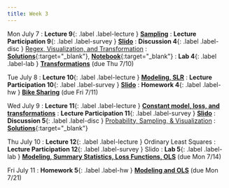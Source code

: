 ```yaml
---
title: Week 3
---
```


Mon July 7
: **Lecture 9**{: .label .label-lecture } [**Sampling**](lecture/lec09)
: **Lecture Participation 9**{: .label .label-survey } [**Slido**](https://app.sli.do/event/xtUwyjVM8Q4H1ARpM9WQ7d)
: **Discussion 4**{: .label .label-disc } [Regex, Visualization, and Transformation](https://drive.google.com/file/d/1lxd9WeJ6hu7uTeSdkSagDp1TzAy9OX9H/view?usp=sharing)
	: [**Solutions**](https://drive.google.com/file/d/1vYnjJEVN8wma_kPkOTKbMMREpstp2G0a/view?usp=sharing){:target="_blank"}, [**Notebook**](https://data100.datahub.berkeley.edu/hub/user-redirect/git-pull?repo=https%3A%2F%2Fgithub.com%2FDS-100%2Fsu25-student&branch=main&urlpath=lab%2Ftree%2Fsu25-student%2Fdisc%2Fdisc04%2Fdisc04_coding_exercises.ipynb){:target="_blank"} 
: **Lab 4**{: .label .label-lab } [**Transformations**](https://data100.datahub.berkeley.edu/hub/user-redirect/git-pull?repo=https%3A%2F%2Fgithub.com%2FDS-100%2Fsu25-student&branch=main&urlpath=lab%2Ftree%2Fsu25-student%2Flab%2Flab04%2Flab04.ipynb) (due Thu 7/10)

Tue July 8
: **Lecture 10**{: .label .label-lecture } [**Modeling, SLR**](lecture/lec10)
: **Lecture Participation 10**{: .label .label-survey } [**Slido**](https://app.sli.do/event/nCmJjiP9813fPk3T6bFueA)
: **Homework 4**{: .label .label-hw } [**Bike Sharing**](https://data100.datahub.berkeley.edu/hub/user-redirect/git-pull?repo=https%3A%2F%2Fgithub.com%2FDS-100%2Fsu25-student&branch=main&urlpath=lab%2Ftree%2Fsu25-student%2Fhw%2Fhw04%2Fhw04.ipynb) (due Fri 7/11)

Wed July 9
: **Lecture 11**{: .label .label-lecture } [**Constant model, loss, and transformations**](lecture/lec11)
: **Lecture Participation 11**{: .label .label-survey } [**Slido**](https://app.sli.do/event/dERJGoqvznQBLA7oQVvwYc)
: **Discussion 5**{: .label .label-disc } [Probability, Sampling, & Visualization](https://drive.google.com/file/d/1a5nMcbcg9_1C1_g6x2pGt9NUhwKrVsK5/view?usp=sharing)
	: [**Solutions**](https://drive.google.com/file/d/1JqBVj6ycR0b50EmmAZR96Cc4UH3zNHF4/view?usp=sharing){:target="_blank"}

Thu July 10
: **Lecture 12**{: .label .label-lecture } Ordinary Least Squares
: **Lecture Participation 12**{: .label .label-survey } Slido
: **Lab 5**{: .label .label-lab } [**Modeling, Summary Statistics, Loss Functions, OLS**](https://data100.datahub.berkeley.edu/hub/user-redirect/git-pull?repo=https%3A%2F%2Fgithub.com%2FDS-100%2Fsu25-student&branch=main&urlpath=lab%2Ftree%2Fsu25-student%2Flab%2Flab05%2Flab05.ipynb) (due Mon 7/14)

Fri July 11
: **Homework 5**{: .label .label-hw } [**Modeling and OLS**](https://drive.google.com/file/d/15MKTYBo34w5QFaKePLItbIj-WNwNOJL3/view?usp=sharing) (due Mon 7/21)
